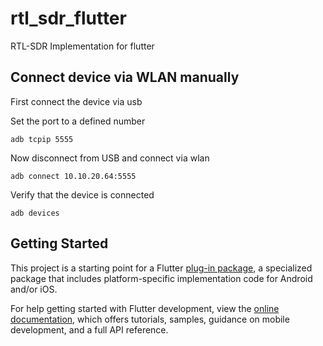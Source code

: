 # rtl_sdr_flutter

RTL-SDR Implementation for flutter

## Connect device via WLAN manually

First connect the device via usb

Set the port to a defined number

    adb tcpip 5555

Now disconnect from USB and connect via wlan

    adb connect 10.10.20.64:5555

Verify that the device is connected

    adb devices

## Getting Started

This project is a starting point for a Flutter
[plug-in package](https://flutter.dev/developing-packages/),
a specialized package that includes platform-specific implementation code for
Android and/or iOS.

For help getting started with Flutter development, view the
[online documentation](https://flutter.dev/docs), which offers tutorials,
samples, guidance on mobile development, and a full API reference.

